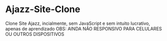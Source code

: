 # Ajazz-Site-Clone
 Clone Site Ajazz, incialmente, sem JavaScript e sem intuito lucrativo, apenas de aprendizado
 OBS: AINDA NÃO RESPONSIVO PARA CELULARES OU OUTROS DISPOSITIVOS
